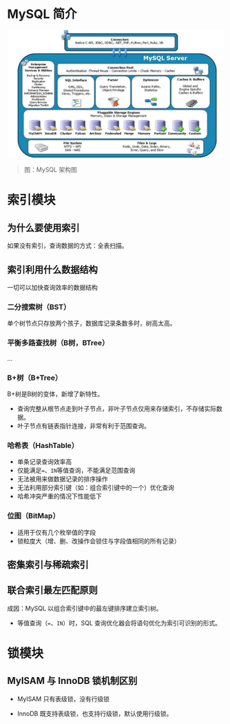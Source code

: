 # MySQL 简介


![Databases-MySQLOverview-1-MySQLArchitecture][Databases-MySQLOverview-1-MySQLArchitecture]

> 图：MySQL 架构图

# 索引模块

## 为什么要使用索引

如果没有索引，查询数据的方式：全表扫描。

## 索引利用什么数据结构

一切可以加快查询效率的数据结构

### 二分搜索树（BST）

单个树节点只存放两个孩子，数据库记录条数多时，树高太高。

### 平衡多路查找树（B树，BTree）

...

### B+树（B+Tree）

B+树是B树的变体，新增了新特性。

- 查询完整从根节点走到叶子节点，非叶子节点仅用来存储索引，不存储实际数据。
- 叶子节点有链表指针连接，非常有利于范围查询。

### 哈希表（HashTable）

- 单条记录查询效率高
- 仅能满足`=`、`IN`等值查询，不能满足范围查询
- 无法被用来做数据记录的排序操作
- 无法利用部分索引键（如：组合索引键中的一个）优化查询
- 哈希冲突严重的情况下性能低下

### 位图（BitMap）

- 适用于仅有几个枚举值的字段
- 锁粒度大（增、删、改操作会锁住与字段值相同的所有记录）

## 密集索引与稀疏索引

## 联合索引最左匹配原则

成因：MySQL 以组合索引键中的最左键排序建立索引树。

- 等值查询（`=`、`IN`）时，SQL 查询优化器会将语句优化为索引可识别的形式。

# 锁模块

## MyISAM 与 InnoDB 锁机制区别

- MyISAM 只有表级锁，没有行级锁

- InnoDB 既支持表级锁，也支持行级锁，默认使用行级锁。








[Databases-MySQLOverview-1-MySQLArchitecture]: ../../images/Databases-MySQLOverview-1-MySQLArchitecture.jpg

<!-- EOF -->